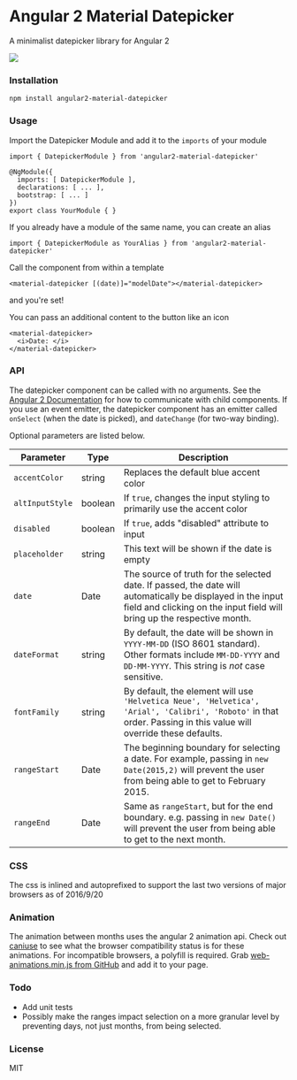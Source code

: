 # Angular 2 Material Datepicker

A minimalist datepicker library for Angular 2

![](https://j.gifs.com/ERwG6l.gif)

### Installation
```
npm install angular2-material-datepicker
```

### Usage
Import the Datepicker Module and add it to the `imports` of your module
```
import { DatepickerModule } from 'angular2-material-datepicker'

@NgModule({
  imports: [ DatepickerModule ],
  declarations: [ ... ],
  bootstrap: [ ... ]
})
export class YourModule { }
```
If you already have a module of the same name, you can create an alias
```
import { DatepickerModule as YourAlias } from 'angular2-material-datepicker'
```
Call the component from within a template
```
<material-datepicker [(date)]="modelDate"></material-datepicker>
```
and you're set!

You can pass an additional content to the button like an icon
```
<material-datepicker>
  <i>Date: </i>
</material-datepicker>
```

### API
The datepicker component can be called with no arguments. See the [Angular 2 Documentation](https://angular.io/docs/ts/latest/cookbook/component-communication.html) for how to communicate with child components. If you use an event emitter, the datepicker component has an emitter called `onSelect` (when the date is picked), and `dateChange` (for two-way binding).

Optional parameters are listed below.

| Parameter | Type | Description |
|---|---|---|
| `accentColor` | string  | Replaces the default blue accent color  |
|`altInputStyle` | boolean | If `true`, changes the input styling to primarily use the accent color |
|`disabled` | boolean | If `true`, adds "disabled" attribute to input |
|`placeholder` | string | This text will be shown if the date is empty |
| `date` | Date | The source of truth for the selected date. If passed, the date will automatically be displayed in the input field and clicking on the input field will bring up the respective month. |
| `dateFormat` | string | By default, the date will be shown in `YYYY-MM-DD` (ISO 8601 standard). Other formats include `MM-DD-YYYY` and `DD-MM-YYYY`. This string is *not* case sensitive. |
| `fontFamily` | string | By default, the element will use `'Helvetica Neue', 'Helvetica', 'Arial', 'Calibri', 'Roboto'` in that order. Passing in this value will override these defaults.|
| `rangeStart` | Date | The beginning boundary for selecting a date. For example, passing in `new Date(2015,2)` will prevent the user from being able to get to February 2015. |
| `rangeEnd` | Date | Same as `rangeStart`, but for the end boundary. e.g. passing in `new Date()` will prevent the user from being able to get to the next month. |

### CSS
The css is inlined and autoprefixed to support the last two versions of major browsers as of 2016/9/20

### Animation
The animation between months uses the angular 2 animation api. Check out [caniuse](http://caniuse.com/#feat=web-animation) to see what the browser compatibility status is for these animations. For incompatible browsers, a polyfill is required. Grab [web-animations.min.js from GitHub](https://github.com/web-animations/web-animations-js) and add it to your page.

### Todo
- Add unit tests
- Possibly make the ranges impact selection on a more granular level by preventing days, not just months, from being selected.

### License
MIT
